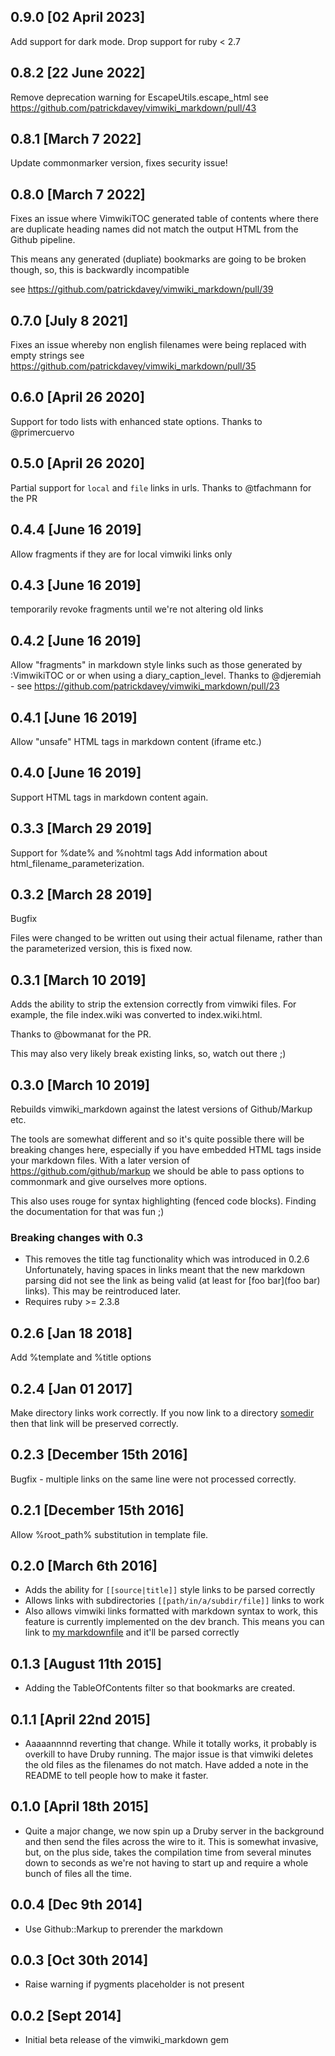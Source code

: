 ## 0.9.0 [02 April 2023]
Add support for dark mode. Drop support for ruby < 2.7

## 0.8.2 [22 June 2022]
Remove deprecation warning for EscapeUtils.escape_html
see https://github.com/patrickdavey/vimwiki_markdown/pull/43

## 0.8.1 [March 7 2022]
Update commonmarker version, fixes security issue!

## 0.8.0 [March 7 2022]
Fixes an issue where VimwikiTOC generated table of contents where there are duplicate heading names did not match the output HTML from the Github pipeline.

This means any generated (dupliate) bookmarks are going to be broken though, so, this is backwardly incompatible

see https://github.com/patrickdavey/vimwiki_markdown/pull/39

## 0.7.0 [July 8 2021]
Fixes an issue whereby non english filenames were being replaced with empty strings
see https://github.com/patrickdavey/vimwiki_markdown/pull/35

## 0.6.0 [April 26 2020]
Support for todo lists with enhanced state options. Thanks to @primercuervo

## 0.5.0 [April 26 2020]
Partial support for `local` and `file` links in urls. Thanks to @tfachmann for the PR

## 0.4.4 [June 16 2019]
Allow fragments if they are for local vimwiki links only

## 0.4.3 [June 16 2019]
temporarily revoke fragments until we're not altering old links

## 0.4.2 [June 16 2019]
Allow "fragments" in markdown style links such as those generated by :VimwikiTOC or or when using a diary_caption_level.
Thanks to @djeremiah - see https://github.com/patrickdavey/vimwiki_markdown/pull/23

## 0.4.1 [June 16 2019]
Allow "unsafe" HTML tags in markdown content (iframe etc.)

## 0.4.0 [June 16 2019]
Support HTML tags in markdown content again.

## 0.3.3 [March 29 2019]
Support for %date% and %nohtml tags
Add information about html_filename_parameterization.

## 0.3.2 [March 28 2019]

Bugfix

Files were changed to be written out using their actual filename, rather than the
parameterized version, this is fixed now.

## 0.3.1 [March 10 2019]
Adds the ability to strip the extension correctly from vimwiki files.
For example, the file index.wiki was converted to index.wiki.html.

Thanks to @bowmanat for the PR.

This may also very likely break existing links, so, watch out there ;)

## 0.3.0 [March 10 2019]
Rebuilds vimwiki_markdown against the latest versions of Github/Markup etc.

The tools are somewhat different and so it's quite possible there will be breaking changes here, especially if
you have embedded HTML tags inside your markdown files. With a later version of https://github.com/github/markup
we should be able to pass options to commonmark and give ourselves more options.

This also uses rouge for syntax highlighting (fenced code blocks). Finding the documentation for that was fun ;)

### Breaking changes with 0.3
* This removes the title tag functionality which was introduced in 0.2.6 Unfortunately, having spaces in links meant that the new markdown parsing did not see the link as being valid (at least for [foo bar](foo bar) links). This may be reintroduced later.
* Requires ruby >= 2.3.8


## 0.2.6 [Jan 18 2018]
Add %template and %title options

## 0.2.4 [Jan 01 2017]
Make directory links work correctly. If you now link to
a directory [somedir](somedir/) then that link will be preserved
correctly.

## 0.2.3 [December 15th 2016]
Bugfix - multiple links on the same line were not processed correctly.

## 0.2.1 [December 15th 2016]
Allow %root_path% substitution in template file.

## 0.2.0 [March 6th 2016]
* Adds the ability for `[[source|title]]` style links to be parsed correctly
* Allows links with subdirectories `[[path/in/a/subdir/file]]` links to work
* Also allows vimwiki links formatted with markdown syntax to work, this
  feature is currently implemented on the dev branch. This means you can
  link to [my markdownfile](blah.md) and it'll be parsed correctly

## 0.1.3 [August 11th 2015]
* Adding the TableOfContents filter so that bookmarks are created.

## 0.1.1 [April 22nd 2015]
* Aaaaannnnd reverting that change.  While it totally works, it probably
  is overkill to have Druby running.  The major issue is that vimwiki
  deletes the old files as the filenames do not match.  Have added a
  note in the README to tell people how to make it faster.

## 0.1.0 [April 18th 2015]
* Quite a major change, we now spin up a Druby server in the background
  and then send the files across the wire to it.  This is somewhat
  invasive, but, on the plus side, takes the compilation time from
  several minutes down to seconds as we're not having to start
  up and require a whole bunch of files all the time.

## 0.0.4 [Dec 9th 2014]
* Use Github::Markup to prerender the markdown

## 0.0.3 [Oct 30th 2014]

* Raise warning if pygments placeholder is not present

## 0.0.2 [Sept 2014]

* Initial beta release of the vimwiki_markdown gem
